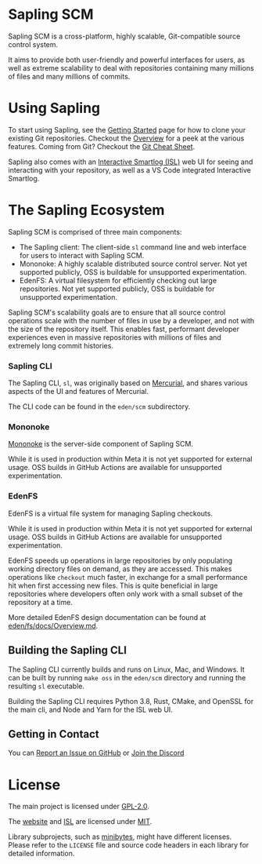 # Sapling SCM

Sapling SCM is a cross-platform, highly scalable, Git-compatible source control system.

It aims to provide both user-friendly and powerful interfaces for users, as
well as extreme scalability to deal with repositories containing many millions
of files and many millions of commits.

# Using Sapling
To start using Sapling, see the [Getting Started](https://sapling-scm.com/docs/introduction/getting-started) page for how to clone your existing Git repositories. Checkout the [Overview](https://sapling-scm.com/docs/overview/intro) for a peek at the various features. Coming from Git? Checkout the [Git Cheat Sheet](http://sapling-scm.com/docs/introduction/git-cheat-sheet).

Sapling also comes with an [Interactive Smartlog (ISL)](http://sapling-scm.com/docs/addons/isl) web UI for seeing and interacting with your repository, as well as a VS Code integrated Interactive Smartlog.

# The Sapling Ecosystem

Sapling SCM is comprised of three main components:

* The Sapling client: The client-side `sl` command line and web interface for users to interact
  with Sapling SCM.
* Mononoke: A highly scalable distributed source control server. Not yet
  supported publicly, OSS is buildable for unsupported experimentation.
* EdenFS: A virtual filesystem for efficiently checking out large repositories. Not yet
  supported publicly, OSS is buildable for unsupported experimentation.

Sapling SCM's scalability goals are to ensure that all source control operations
scale with the number of files in use by a developer, and not with the size of
the repository itself.  This enables fast, performant developer experiences even
in massive repositories with millions of files and extremely long commit histories.

### Sapling CLI

The Sapling CLI, `sl`, was originally based on
[Mercurial](https://www.mercurial-scm.org/), and shares various aspects of the UI
and features of Mercurial.

The CLI code can be found in the `eden/scm` subdirectory.

### Mononoke

[Mononoke](eden/mononoke/README.md) is the server-side component of Sapling SCM.

While it is used in production within Meta it is not yet supported for external usage. OSS builds in GitHub Actions are available for unsupported experimentation.

### EdenFS

EdenFS is a virtual file system for managing Sapling checkouts.

While it is used in production within Meta it is not yet supported for external usage. OSS builds in GitHub Actions are available for unsupported experimentation.

EdenFS speeds up operations in large repositories by only populating working
directory files on demand, as they are accessed.  This makes operations like
`checkout` much faster, in exchange for a small performance hit when first
accessing new files.  This is quite beneficial in large repositories where
developers often only work with a small subset of the repository at a time.

More detailed EdenFS design documentation can be found at
[eden/fs/docs/Overview.md](eden/fs/docs/Overview.md).

## Building the Sapling CLI

The Sapling CLI currently builds and runs on Linux, Mac, and Windows. It can be
built by running `make oss` in the `eden/scm` directory and running the
resulting `sl` executable.

Building the Sapling CLI requires Python 3.8, Rust, CMake, and OpenSSL for the main cli, and
Node and Yarn for the ISL web UI.

## Getting in Contact

You can [Report an Issue on GitHub](https://github.com/facebook/sapling/issues) or
[Join the Discord](https://discord.gg/X6baZ94Vzh)

# License

The main project is licensed under [GPL-2.0](LICENSE).

The [website](website) and [ISL](addons) are licensed under [MIT](addons/LICENSE).

Library subprojects, such as [minibytes](eden/scm/lib/minibytes), might have different licenses. Please refer to the `LICENSE` file and source code headers in each library for detailed information.
